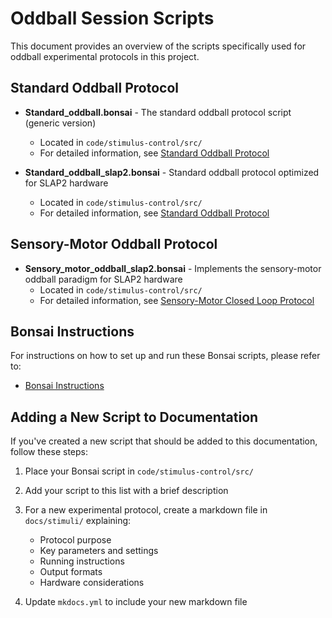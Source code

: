 # Oddball Session Scripts

This document provides an overview of the scripts specifically used for oddball experimental protocols in this project.

## Standard Oddball Protocol

- **Standard_oddball.bonsai** - The standard oddball protocol script (generic version)
    - Located in `code/stimulus-control/src/`
    - For detailed information, see [Standard Oddball Protocol](standard-oddball.md)

- **Standard_oddball_slap2.bonsai** - Standard oddball protocol optimized for SLAP2 hardware
    - Located in `code/stimulus-control/src/`
    - For detailed information, see [Standard Oddball Protocol](standard-oddball.md)

## Sensory-Motor Oddball Protocol

- **Sensory_motor_oddball_slap2.bonsai** - Implements the sensory-motor oddball paradigm for SLAP2 hardware
    - Located in `code/stimulus-control/src/`
    - For detailed information, see [Sensory-Motor Closed Loop Protocol](sensory-motor-closed-loop.md)

## Bonsai Instructions

For instructions on how to set up and run these Bonsai scripts, please refer to:
- [Bonsai Instructions](bonsai_instructions.md)

## Adding a New Script to Documentation

If you've created a new script that should be added to this documentation, follow these steps:

1. Place your Bonsai script in `code/stimulus-control/src/`

2. Add your script to this list with a brief description

3. For a new experimental protocol, create a markdown file in `docs/stimuli/` explaining:
    - Protocol purpose
    - Key parameters and settings
    - Running instructions
    - Output formats
    - Hardware considerations

4. Update `mkdocs.yml` to include your new markdown file